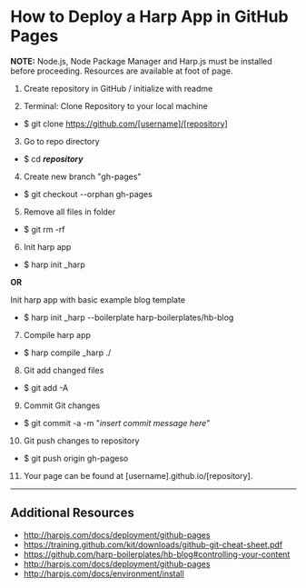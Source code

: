 # How to Deploy a Harp App in GitHub Pages

**NOTE:** Node.js, Node Package Manager and Harp.js must be installed before proceeding. Resources are available at foot of page.

1. Create repository in GitHub / initialize with readme

2. Terminal: Clone Repository to your local machine
  * $ git clone https://github.com/[username]/[repository]

3. Go to repo directory
  * $ cd **_repository_**

4. Create new branch "gh-pages"
  * $ git checkout --orphan gh-pages

5. Remove all files in folder
  * $ git rm -rf

6. Init harp app
 * $ harp init _harp
   
  **OR**
   
   Init harp app with basic example blog template
 * $ harp init _harp --boilerplate harp-boilerplates/hb-blog

7. Compile harp app
  * $ harp compile _harp ./

8. Git add changed files
  * $ git add -A

9. Commit Git changes
  * $ git commit -a -m "_insert commit message here_"

10. Git push changes to repository
  * $ git push origin gh-pageso

11. Your page can be found at [username].github.io/[repository].


----------------------
Additional Resources
----------------------
* http://harpjs.com/docs/deployment/github-pages
* https://training.github.com/kit/downloads/github-git-cheat-sheet.pdf
* https://github.com/harp-boilerplates/hb-blog#controlling-your-content
* http://harpjs.com/docs/deployment/github-pages
* http://harpjs.com/docs/environment/install
